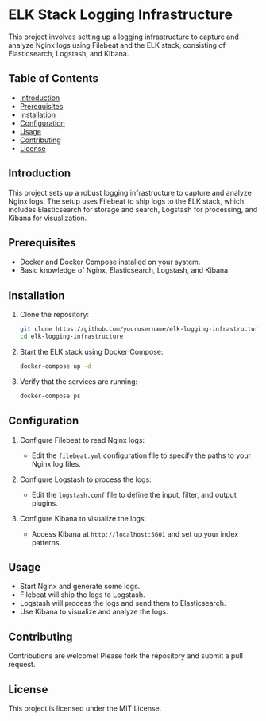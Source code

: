 # ELK Stack Logging Infrastructure

This project involves setting up a logging infrastructure to capture and analyze Nginx logs using Filebeat and the ELK stack, consisting of Elasticsearch, Logstash, and Kibana.

## Table of Contents
- [Introduction](#introduction)
- [Prerequisites](#prerequisites)
- [Installation](#installation)
- [Configuration](#configuration)
- [Usage](#usage)
- [Contributing](#contributing)
- [License](#license)

## Introduction
This project sets up a robust logging infrastructure to capture and analyze Nginx logs. The setup uses Filebeat to ship logs to the ELK stack, which includes Elasticsearch for storage and search, Logstash for processing, and Kibana for visualization.

## Prerequisites
- Docker and Docker Compose installed on your system.
- Basic knowledge of Nginx, Elasticsearch, Logstash, and Kibana.

## Installation
1. Clone the repository:
    ```sh
    git clone https://github.com/yourusername/elk-logging-infrastructure.git
    cd elk-logging-infrastructure
    ```

2. Start the ELK stack using Docker Compose:
    ```sh
    docker-compose up -d
    ```

3. Verify that the services are running:
    ```sh
    docker-compose ps
    ```

## Configuration
1. Configure Filebeat to read Nginx logs:
    - Edit the `filebeat.yml` configuration file to specify the paths to your Nginx log files.

2. Configure Logstash to process the logs:
    - Edit the `logstash.conf` file to define the input, filter, and output plugins.

3. Configure Kibana to visualize the logs:
    - Access Kibana at `http://localhost:5601` and set up your index patterns.

## Usage
- Start Nginx and generate some logs.
- Filebeat will ship the logs to Logstash.
- Logstash will process the logs and send them to Elasticsearch.
- Use Kibana to visualize and analyze the logs.

## Contributing
Contributions are welcome! Please fork the repository and submit a pull request.

## License
This project is licensed under the MIT License.